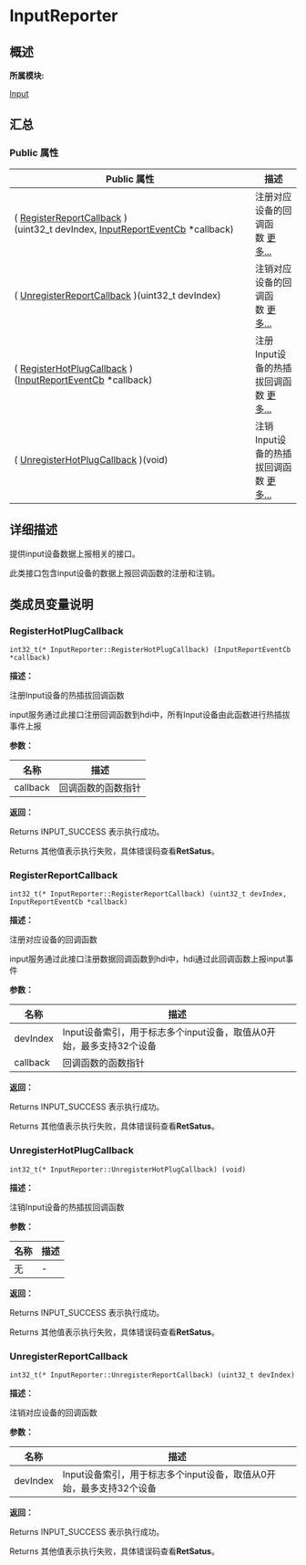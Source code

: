 # InputReporter


## **概述**

**所属模块:**

[Input](_input.md)


## **汇总**


### Public 属性

  | Public&nbsp;属性 | 描述 | 
| -------- | -------- |
| (&nbsp;[RegisterReportCallback](#registerreportcallback)&nbsp;)(uint32_t&nbsp;devIndex,&nbsp;[InputReportEventCb](_input_report_event_cb.md)&nbsp;\*callback) | 注册对应设备的回调函数&nbsp;[更多...](#registerreportcallback) | 
| (&nbsp;[UnregisterReportCallback](#unregisterreportcallback)&nbsp;)(uint32_t&nbsp;devIndex) | 注销对应设备的回调函数&nbsp;[更多...](#unregisterreportcallback) | 
| (&nbsp;[RegisterHotPlugCallback](#registerhotplugcallback)&nbsp;)([InputReportEventCb](_input_report_event_cb.md)&nbsp;\*callback) | 注册Input设备的热插拔回调函数&nbsp;[更多...](#registerhotplugcallback) | 
| (&nbsp;[UnregisterHotPlugCallback](#unregisterhotplugcallback)&nbsp;)(void) | 注销Input设备的热插拔回调函数&nbsp;[更多...](#unregisterhotplugcallback) | 


## **详细描述**

提供input设备数据上报相关的接口。

此类接口包含input设备的数据上报回调函数的注册和注销。


## **类成员变量说明**


### RegisterHotPlugCallback

  
```
int32_t(* InputReporter::RegisterHotPlugCallback) (InputReportEventCb *callback)
```

**描述：**

注册Input设备的热插拔回调函数

input服务通过此接口注册回调函数到hdi中，所有Input设备由此函数进行热插拔事件上报

**参数：**

  | 名称 | 描述 | 
| -------- | -------- |
| callback | 回调函数的函数指针 | 

**返回：**

Returns INPUT_SUCCESS 表示执行成功。

Returns 其他值表示执行失败，具体错误码查看**RetSatus**。


### RegisterReportCallback

  
```
int32_t(* InputReporter::RegisterReportCallback) (uint32_t devIndex, InputReportEventCb *callback)
```

**描述：**

注册对应设备的回调函数

input服务通过此接口注册数据回调函数到hdi中，hdi通过此回调函数上报input事件

**参数：**

  | 名称 | 描述 | 
| -------- | -------- |
| devIndex | Input设备索引，用于标志多个input设备，取值从0开始，最多支持32个设备 | 
| callback | 回调函数的函数指针 | 

**返回：**

Returns INPUT_SUCCESS 表示执行成功。

Returns 其他值表示执行失败，具体错误码查看**RetSatus**。


### UnregisterHotPlugCallback

  
```
int32_t(* InputReporter::UnregisterHotPlugCallback) (void)
```

**描述：**

注销Input设备的热插拔回调函数

**参数：**

  | 名称 | 描述 | 
| -------- | -------- |
| 无 | - | 

**返回：**

Returns INPUT_SUCCESS 表示执行成功。

Returns 其他值表示执行失败，具体错误码查看**RetSatus**。


### UnregisterReportCallback

  
```
int32_t(* InputReporter::UnregisterReportCallback) (uint32_t devIndex)
```

**描述：**

注销对应设备的回调函数

**参数：**

  | 名称 | 描述 | 
| -------- | -------- |
| devIndex | Input设备索引，用于标志多个input设备，取值从0开始，最多支持32个设备 | 

**返回：**

Returns INPUT_SUCCESS 表示执行成功。

Returns 其他值表示执行失败，具体错误码查看**RetSatus**。

